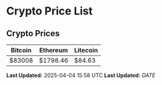 # Crypto Price List

## Crypto Prices
| Bitcoin | Ethereum | Litecoin |
| ------- | -------- | -------- |
| $83008 | $1798.46 | $84.63 |
**Last Updated:** 2025-04-04 15:58 UTC
**Last Updated:** $DATE$
